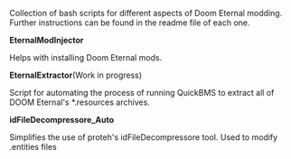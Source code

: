 Collection of bash scripts for different aspects of Doom Eternal modding. Further instructions can be found in the readme file of each one.

**EternalModInjector**

Helps with installing Doom Eternal mods.

**EternalExtractor**(Work in progress)

Script for automating the process of running QuickBMS to extract all of DOOM Eternal's \*.resources archives.

**idFileDecompressore_Auto**

Simplifies the use of proteh's idFileDecompressore tool. Used to modify .entities files
